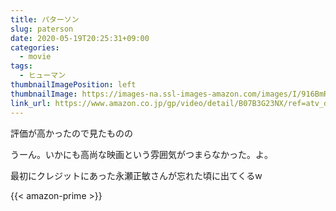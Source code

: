 ```yaml
---
title: パターソン
slug: paterson
date: 2020-05-19T20:25:31+09:00
categories:
  - movie
tags:
  - ヒューマン
thumbnailImagePosition: left
thumbnailImage: https://images-na.ssl-images-amazon.com/images/I/916BmRBHFAL._SX300_.jpg
link_url: https://www.amazon.co.jp/gp/video/detail/B07B3G23NX/ref=atv_dp_b01_det_c_Z0r2A3_1_9
---
```

評価が高かったので見たものの
<!--more-->
うーん。いかにも高尚な映画という雰囲気がつまらなかった。よ。

最初にクレジットにあった永瀬正敏さんが忘れた頃に出てくるw

{{< amazon-prime >}}
